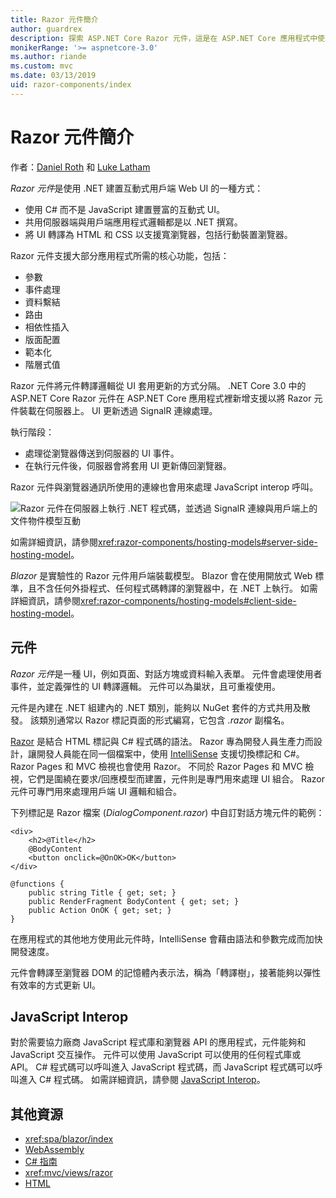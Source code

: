 ```yaml
---
title: Razor 元件簡介
author: guardrex
description: 探索 ASP.NET Core Razor 元件，這是在 ASP.NET Core 應用程式中使用 .NET 建置互動式用戶端 Web UI 的方式。
monikerRange: '>= aspnetcore-3.0'
ms.author: riande
ms.custom: mvc
ms.date: 03/13/2019
uid: razor-components/index
---
```

# <a name="introduction-to-razor-components"></a>Razor 元件簡介

作者：[Daniel Roth](https://github.com/danroth27) 和 [Luke Latham](https://github.com/guardrex)

*Razor 元件*是使用 .NET 建置互動式用戶端 Web UI 的一種方式：

* 使用 C# 而不是 JavaScript 建置豐富的互動式 UI。
* 共用伺服器端與用戶端應用程式邏輯都是以 .NET 撰寫。
* 將 UI 轉譯為 HTML 和 CSS 以支援寬瀏覽器，包括行動裝置瀏覽器。

Razor 元件支援大部分應用程式所需的核心功能，包括：

* 參數
* 事件處理
* 資料繫結
* 路由
* 相依性插入
* 版面配置
* 範本化
* 階層式值

Razor 元件將元件轉譯邏輯從 UI 套用更新的方式分隔。 .NET Core 3.0 中的 ASP.NET Core Razor 元件在 ASP.NET Core 應用程式裡新增支援以將 Razor 元件裝載在伺服器上。 UI 更新透過 SignalR 連線處理。

執行階段：

* 處理從瀏覽器傳送到伺服器的 UI 事件。
* 在執行元件後，伺服器會將套用 UI 更新傳回瀏覽器。

Razor 元件與瀏覽器通訊所使用的連線也會用來處理 JavaScript interop 呼叫。

![Razor 元件在伺服器上執行 .NET 程式碼，並透過 SignalR 連線與用戶端上的文件物件模型互動](index/_static/aspnet-core-razor-components.png)

如需詳細資訊，請參閱<xref:razor-components/hosting-models#server-side-hosting-model>。

*Blazor* 是實驗性的 Razor 元件用戶端裝載模型。 Blazor 會在使用開放式 Web 標準，且不含任何外掛程式、任何程式碼轉譯的瀏覽器中，在 .NET 上執行。 如需詳細資訊，請參閱<xref:razor-components/hosting-models#client-side-hosting-model>。

## <a name="components"></a>元件

*Razor 元件*是一種 UI，例如頁面、對話方塊或資料輸入表單。 元件會處理使用者事件，並定義彈性的 UI 轉譯邏輯。 元件可以為巢狀，且可重複使用。

元件是內建在 .NET 組建內的 .NET 類別，能夠以 NuGet 套件的方式共用及散發。 該類別通常以 Razor 標記頁面的形式編寫，它包含 *.razor* 副檔名。

[Razor](xref:mvc/views/razor) 是結合 HTML 標記與 C# 程式碼的語法。 Razor 專為開發人員生產力而設計，讓開發人員能在同一個檔案中，使用 [IntelliSense](/visualstudio/ide/using-intellisense) 支援切換標記和 C#。 Razor Pages 和 MVC 檢視也會使用 Razor。 不同於 Razor Pages 和 MVC 檢視，它們是圍繞在要求/回應模型而建置，元件則是專門用來處理 UI 組合。 Razor 元件可專門用來處理用戶端 UI 邏輯和組合。

下列標記是 Razor 檔案 (*DialogComponent.razor*) 中自訂對話方塊元件的範例：

```cshtml
<div>
    <h2>@Title</h2>
    @BodyContent
    <button onclick=@OnOK>OK</button>
</div>

@functions {
    public string Title { get; set; }
    public RenderFragment BodyContent { get; set; }
    public Action OnOK { get; set; }
}
```

在應用程式的其他地方使用此元件時，IntelliSense 會藉由語法和參數完成而加快開發速度。

元件會轉譯至瀏覽器 DOM 的記憶體內表示法，稱為「轉譯樹」，接著能夠以彈性有效率的方式更新 UI。

## <a name="javascript-interop"></a>JavaScript Interop

對於需要協力廠商 JavaScript 程式庫和瀏覽器 API 的應用程式，元件能夠和 JavaScript 交互操作。 元件可以使用 JavaScript 可以使用的任何程式庫或 API。 C# 程式碼可以呼叫進入 JavaScript 程式碼，而 JavaScript 程式碼可以呼叫進入 C# 程式碼。 如需詳細資訊，請參閱 [JavaScript Interop](xref:razor-components/javascript-interop)。

## <a name="additional-resources"></a>其他資源

* <xref:spa/blazor/index>
* [WebAssembly](http://webassembly.org/)
* [C# 指南](/dotnet/csharp/)
* <xref:mvc/views/razor>
* [HTML](https://www.w3.org/html/)
